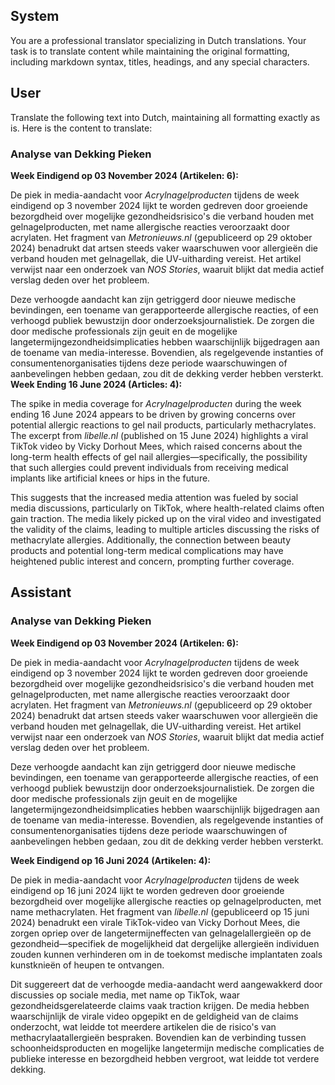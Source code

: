 ## System

You are a professional translator specializing in Dutch translations. 
Your task is to translate content while maintaining the original formatting, including markdown syntax, 
titles, headings, and any special characters.

## User

Translate the following text into Dutch, maintaining all formatting exactly as is.
Here is the content to translate:
### Analyse van Dekking Pieken

**Week Eindigend op 03 November 2024 (Artikelen: 6):**

De piek in media-aandacht voor *Acrylnagelproducten* tijdens de week eindigend op 3 november 2024 lijkt te worden gedreven door groeiende bezorgdheid over mogelijke gezondheidsrisico's die verband houden met gelnagelproducten, met name allergische reacties veroorzaakt door acrylaten. Het fragment van *Metronieuws.nl* (gepubliceerd op 29 oktober 2024) benadrukt dat artsen steeds vaker waarschuwen voor allergieën die verband houden met gelnagellak, die UV-uitharding vereist. Het artikel verwijst naar een onderzoek van *NOS Stories*, waaruit blijkt dat media actief verslag deden over het probleem.

Deze verhoogde aandacht kan zijn getriggerd door nieuwe medische bevindingen, een toename van gerapporteerde allergische reacties, of een verhoogd publiek bewustzijn door onderzoeksjournalistiek. De zorgen die door medische professionals zijn geuit en de mogelijke langetermijngezondheidsimplicaties hebben waarschijnlijk bijgedragen aan de toename van media-interesse. Bovendien, als regelgevende instanties of consumentenorganisaties tijdens deze periode waarschuwingen of aanbevelingen hebben gedaan, zou dit de dekking verder hebben versterkt.
**Week Ending 16 June 2024 (Articles: 4):**

The spike in media coverage for *Acrylnagelproducten* during the week ending 16 June 2024 appears to be driven by growing concerns over potential allergic reactions to gel nail products, particularly methacrylates. The excerpt from *libelle.nl* (published on 15 June 2024) highlights a viral TikTok video by Vicky Dorhout Mees, which raised concerns about the long-term health effects of gel nail allergies—specifically, the possibility that such allergies could prevent individuals from receiving medical implants like artificial knees or hips in the future.

This suggests that the increased media attention was fueled by social media discussions, particularly on TikTok, where health-related claims often gain traction. The media likely picked up on the viral video and investigated the validity of the claims, leading to multiple articles discussing the risks of methacrylate allergies. Additionally, the connection between beauty products and potential long-term medical complications may have heightened public interest and concern, prompting further coverage.


## Assistant

### Analyse van Dekking Pieken

**Week Eindigend op 03 November 2024 (Artikelen: 6):**

De piek in media-aandacht voor *Acrylnagelproducten* tijdens de week eindigend op 3 november 2024 lijkt te worden gedreven door groeiende bezorgdheid over mogelijke gezondheidsrisico's die verband houden met gelnagelproducten, met name allergische reacties veroorzaakt door acrylaten. Het fragment van *Metronieuws.nl* (gepubliceerd op 29 oktober 2024) benadrukt dat artsen steeds vaker waarschuwen voor allergieën die verband houden met gelnagellak, die UV-uitharding vereist. Het artikel verwijst naar een onderzoek van *NOS Stories*, waaruit blijkt dat media actief verslag deden over het probleem.

Deze verhoogde aandacht kan zijn getriggerd door nieuwe medische bevindingen, een toename van gerapporteerde allergische reacties, of een verhoogd publiek bewustzijn door onderzoeksjournalistiek. De zorgen die door medische professionals zijn geuit en de mogelijke langetermijngezondheidsimplicaties hebben waarschijnlijk bijgedragen aan de toename van media-interesse. Bovendien, als regelgevende instanties of consumentenorganisaties tijdens deze periode waarschuwingen of aanbevelingen hebben gedaan, zou dit de dekking verder hebben versterkt.

**Week Eindigend op 16 Juni 2024 (Artikelen: 4):**

De piek in media-aandacht voor *Acrylnagelproducten* tijdens de week eindigend op 16 juni 2024 lijkt te worden gedreven door groeiende bezorgdheid over mogelijke allergische reacties op gelnagelproducten, met name methacrylaten. Het fragment van *libelle.nl* (gepubliceerd op 15 juni 2024) benadrukt een virale TikTok-video van Vicky Dorhout Mees, die zorgen opriep over de langetermijneffecten van gelnagelallergieën op de gezondheid—specifiek de mogelijkheid dat dergelijke allergieën individuen zouden kunnen verhinderen om in de toekomst medische implantaten zoals kunstknieën of heupen te ontvangen.

Dit suggereert dat de verhoogde media-aandacht werd aangewakkerd door discussies op sociale media, met name op TikTok, waar gezondheidsgerelateerde claims vaak traction krijgen. De media hebben waarschijnlijk de virale video opgepikt en de geldigheid van de claims onderzocht, wat leidde tot meerdere artikelen die de risico's van methacrylaatallergieën bespraken. Bovendien kan de verbinding tussen schoonheidsproducten en mogelijke langetermijn medische complicaties de publieke interesse en bezorgdheid hebben vergroot, wat leidde tot verdere dekking.

